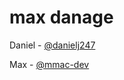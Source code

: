 # max danage

Daniel - [@danielj247](https://github.com/danielj247)

Max - [@mmac-dev](https://github.com/mmac-dev)
